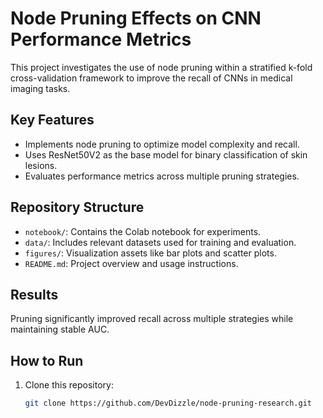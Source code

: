 # Node Pruning Effects on CNN Performance Metrics

This project investigates the use of node pruning within a stratified k-fold cross-validation framework to improve the recall of CNNs in medical imaging tasks.

## Key Features
- Implements node pruning to optimize model complexity and recall.
- Uses ResNet50V2 as the base model for binary classification of skin lesions.
- Evaluates performance metrics across multiple pruning strategies.

## Repository Structure
- `notebook/`: Contains the Colab notebook for experiments.
- `data/`: Includes relevant datasets used for training and evaluation.
- `figures/`: Visualization assets like bar plots and scatter plots.
- `README.md`: Project overview and usage instructions.

## Results
Pruning significantly improved recall across multiple strategies while maintaining stable AUC.

## How to Run
1. Clone this repository:
   ```bash
   git clone https://github.com/DevDizzle/node-pruning-research.git
